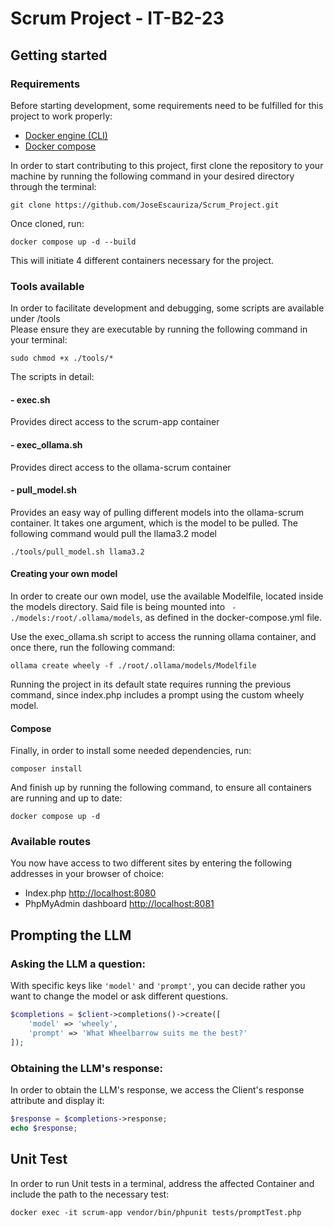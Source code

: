# Scrum Project - IT-B2-23

## Getting started

### Requirements
Before starting development, some requirements need to be fulfilled for this project to work properly:

- [Docker engine (CLI)](https://docs.docker.com/engine/install/)
- [Docker compose](https://docs.docker.com/compose/install/)

In order to start contributing to this project, first clone the repository to your machine by running the following command in your desired directory through the terminal:
```shell
git clone https://github.com/JoseEscauriza/Scrum_Project.git
```

Once cloned, run:
```shell
docker compose up -d --build
```

This will initiate 4 different containers necessary for the project.

### Tools available

In order to facilitate development and debugging, some scripts are available under /tools  
Please ensure they are executable by running the following command in your terminal:
```shell
sudo chmod +x ./tools/*
```
The scripts in detail:
#### - exec.sh
Provides direct access to the scrum-app container

#### - exec_ollama.sh
Provides direct access to the ollama-scrum container

#### - pull_model.sh
Provides an easy way of pulling different models into the ollama-scrum container.
It takes one argument, which is the model to be pulled. The following command would pull the llama3.2 model
```shell
./tools/pull_model.sh llama3.2
```

#### Creating your own model
In order to create our own model, use the available Modelfile, located inside the models directory.
Said file is being mounted into ``` - ./models:/root/.ollama/models```, as defined in the docker-compose.yml file.

Use the exec_ollama.sh script to access the running ollama container, and once there, run the following command:
```shell
ollama create wheely -f ./root/.ollama/models/Modelfile
```

Running the project in its default state requires running the previous command, since index.php includes a prompt using the custom wheely model.

#### Compose
Finally, in order to install some needed dependencies, run:
```shell
composer install
```

And finish up by running the following command, to ensure all containers are running and up to date:
```shell
docker compose up -d
```

### Available routes

You now have access to two different sites by entering the following addresses in your browser of choice:
- Index.php [http://localhost:8080](http://localhost:8080)
- PhpMyAdmin dashboard [http://localhost:8081](http://localhost:8081)


## Prompting the LLM
### Asking the LLM a question:

With specific keys like ``` 'model' ``` and ``` 'prompt' ```, you can decide rather you want to change the model or
ask different questions.

```php
$completions = $client->completions()->create([
	'model' => 'wheely',
	'prompt' => 'What Wheelbarrow suits me the best?'
]);
```


### Obtaining the LLM's response:

In order to obtain the LLM's response, we access the Client's response attribute and display it:
```php
$response = $completions->response;
echo $response;
```

## Unit Test
In order to run Unit tests in a terminal, address the affected Container and include the path to the necessary test:
```shell
docker exec -it scrum-app vendor/bin/phpunit tests/promptTest.php
```